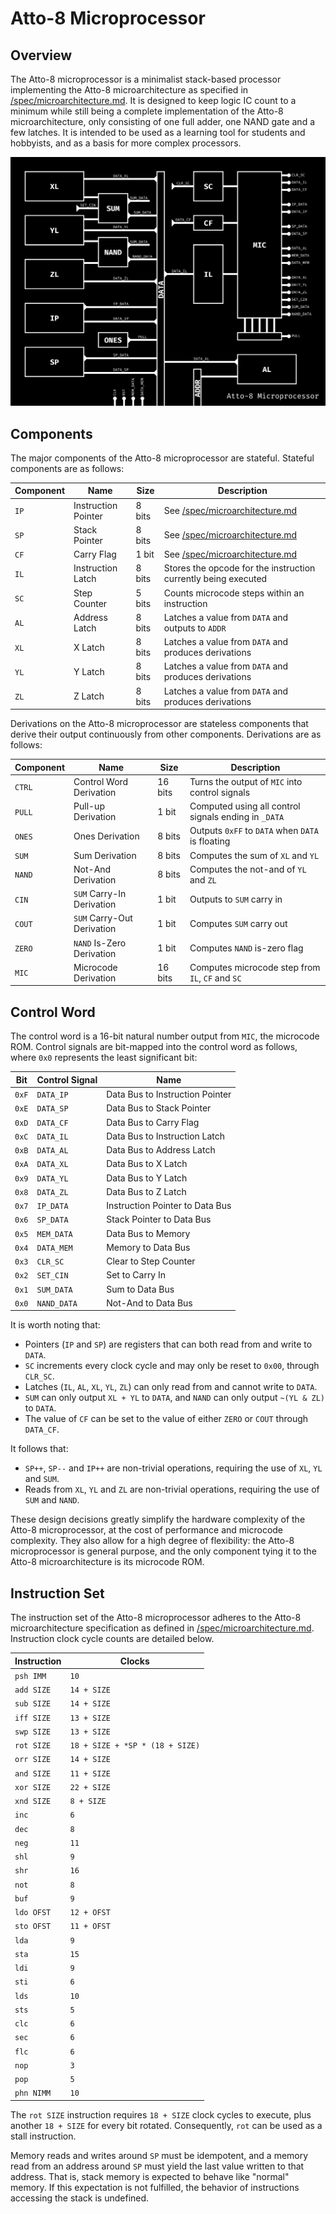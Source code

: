 # Atto-8 Microprocessor

## Overview

The Atto-8 microprocessor is a minimalist stack-based processor implementing the Atto-8 microarchitecture as specified in [/spec/microarchitecture.md](../spec/microarchitecture.md). It is designed to keep logic IC count to a minimum while still being a complete implementation of the Atto-8 microarchitecture, only consisting of one full adder, one NAND gate and a few latches. It is intended to be used as a learning tool for students and hobbyists, and as a basis for more complex processors.

![Atto-8 Microprocessor Diagram](../misc/assets/microprocessor.png)

## Components

The major components of the Atto-8 microprocessor are stateful. Stateful components are as follows:

| Component | Name                | Size   | Description                                                    |
| --------- | ------------------- | ------ | -------------------------------------------------------------- |
| `IP`      | Instruction Pointer | 8 bits | See [/spec/microarchitecture.md](../spec/microarchitecture.md) |
| `SP`      | Stack Pointer       | 8 bits | See [/spec/microarchitecture.md](../spec/microarchitecture.md) |
| `CF`      | Carry Flag          | 1 bit  | See [/spec/microarchitecture.md](../spec/microarchitecture.md) |
| `IL`      | Instruction Latch   | 8 bits | Stores the opcode for the instruction currently being executed |
| `SC`      | Step Counter        | 5 bits | Counts microcode steps within an instruction                   |
| `AL`      | Address Latch       | 8 bits | Latches a value from `DATA` and outputs to `ADDR`              |
| `XL`      | X Latch             | 8 bits | Latches a value from `DATA` and produces derivations           |
| `YL`      | Y Latch             | 8 bits | Latches a value from `DATA` and produces derivations           |
| `ZL`      | Z Latch             | 8 bits | Latches a value from `DATA` and produces derivations           |

Derivations on the Atto-8 microprocessor are stateless components that derive their output continuously from other components. Derivations are as follows:

| Component | Name                       | Size    | Description                                          |
| --------- | -------------------------- | ------- | ---------------------------------------------------- |
| `CTRL`    | Control Word Derivation    | 16 bits | Turns the output of `MIC` into control signals       |
| `PULL`    | Pull-up Derivation         | 1 bit   | Computed using all control signals ending in `_DATA` |
| `ONES`    | Ones Derivation            | 8 bits  | Outputs `0xFF` to `DATA` when `DATA` is floating     |
| `SUM`     | Sum Derivation             | 8 bits  | Computes the sum of `XL` and `YL`                    |
| `NAND`    | Not-And Derivation         | 8 bits  | Computes the not-and of `YL` and `ZL`                |
| `CIN`     | `SUM` Carry-In Derivation  | 1 bit   | Outputs to `SUM` carry in                            |
| `COUT`    | `SUM` Carry-Out Derivation | 1 bit   | Computes `SUM` carry out                             |
| `ZERO`    | `NAND` Is-Zero Derivation  | 1 bit   | Computes `NAND` is-zero flag                         |
| `MIC`     | Microcode Derivation       | 16 bits | Computes microcode step from `IL`, `CF` and `SC`     |

## Control Word

The control word is a 16-bit natural number output from `MIC`, the microcode ROM. Control signals are bit-mapped into the control word as follows, where `0x0` represents the least significant bit:

| Bit   | Control Signal | Name                            |
| ----- | -------------- | ------------------------------- |
| `0xF` | `DATA_IP`      | Data Bus to Instruction Pointer |
| `0xE` | `DATA_SP`      | Data Bus to Stack Pointer       |
| `0xD` | `DATA_CF`      | Data Bus to Carry Flag          |
| `0xC` | `DATA_IL`      | Data Bus to Instruction Latch   |
| `0xB` | `DATA_AL`      | Data Bus to Address Latch       |
| `0xA` | `DATA_XL`      | Data Bus to X Latch             |
| `0x9` | `DATA_YL`      | Data Bus to Y Latch             |
| `0x8` | `DATA_ZL`      | Data Bus to Z Latch             |
| `0x7` | `IP_DATA`      | Instruction Pointer to Data Bus |
| `0x6` | `SP_DATA`      | Stack Pointer to Data Bus       |
| `0x5` | `MEM_DATA`     | Data Bus to Memory              |
| `0x4` | `DATA_MEM`     | Memory to Data Bus              |
| `0x3` | `CLR_SC`       | Clear to Step Counter           |
| `0x2` | `SET_CIN`      | Set to Carry In                 |
| `0x1` | `SUM_DATA`     | Sum to Data Bus                 |
| `0x0` | `NAND_DATA`    | Not-And to Data Bus             |

It is worth noting that:

- Pointers (`IP` and `SP`) are registers that can both read from and write to `DATA`.
- `SC` increments every clock cycle and may only be reset to `0x00`, through `CLR_SC`.
- Latches (`IL`, `AL`, `XL`, `YL`, `ZL`) can only read from and cannot write to `DATA`.
- `SUM` can only output `XL + YL` to `DATA`, and `NAND` can only output `~(YL & ZL)` to `DATA`.
- The value of `CF` can be set to the value of either `ZERO` or `COUT` through `DATA_CF`.

It follows that:

- `SP++`, `SP--` and `IP++` are non-trivial operations, requiring the use of `XL`, `YL` and `SUM`.
- Reads from `XL`, `YL` and `ZL` are non-trivial operations, requiring the use of `SUM` and `NAND`.

These design decisions greatly simplify the hardware complexity of the Atto-8 microprocessor, at the cost of performance and microcode complexity. They also allow for a high degree of flexibility: the Atto-8 microprocessor is general purpose, and the only component tying it to the Atto-8 microarchitecture is its microcode ROM.

## Instruction Set

The instruction set of the Atto-8 microprocessor adheres to the Atto-8 microarchitecture specification as defined in [/spec/microarchitecture.md](../spec/microarchitecture.md). Instruction clock cycle counts are detailed below.

| Instruction | Clocks                          |
| ----------- | ------------------------------- |
| `psh IMM`   | `10`                            |
| `add SIZE`  | `14 + SIZE`                     |
| `sub SIZE`  | `14 + SIZE`                     |
| `iff SIZE`  | `13 + SIZE`                     |
| `swp SIZE`  | `13 + SIZE`                     |
| `rot SIZE`  | `18 + SIZE + *SP * (18 + SIZE)` |
| `orr SIZE`  | `14 + SIZE`                     |
| `and SIZE`  | `11 + SIZE`                     |
| `xor SIZE`  | `22 + SIZE`                     |
| `xnd SIZE`  | `8 + SIZE`                      |
| `inc`       | `6`                             |
| `dec`       | `8`                             |
| `neg`       | `11`                            |
| `shl`       | `9`                             |
| `shr`       | `16`                            |
| `not`       | `8`                             |
| `buf`       | `9`                             |
| `ldo OFST`  | `12 + OFST`                     |
| `sto OFST`  | `11 + OFST`                     |
| `lda`       | `9`                             |
| `sta`       | `15`                            |
| `ldi`       | `9`                             |
| `sti`       | `6`                             |
| `lds`       | `10`                            |
| `sts`       | `5`                             |
| `clc`       | `6`                             |
| `sec`       | `6`                             |
| `flc`       | `6`                             |
| `nop`       | `3`                             |
| `pop`       | `5`                             |
| `phn NIMM`  | `10`                            |

The `rot SIZE` instruction requires `18 + SIZE` clock cycles to execute, plus another `18 + SIZE` for every bit rotated. Consequently, `rot` can be used as a stall instruction.

Memory reads and writes around `SP` must be idempotent, and a memory read from an address around `SP` must yield the last value written to that address. That is, stack memory is expected to behave like "normal" memory. If this expectation is not fulfilled, the behavior of instructions accessing the stack is undefined.
